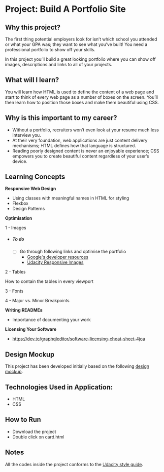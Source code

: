 # Project: Build A Portfolio Site



## Why this project?
The first thing potential employers look for isn’t which school you attended or what your GPA was; they want to see what you’ve built! You need a professional portfolio to show off your skills.

In this project you’ll build a great looking portfolio where you can show off images, descriptions and links to all of your projects.

## What will I learn?
You will learn how HTML is used to define the content of a web page and start to think of every web page as a number of boxes on the screen. You’ll then learn how to position those boxes and make them beautiful using CSS.

## Why is this important to my career?
* Without a portfolio, recruiters won’t even look at your resume much less interview you.
* At their very foundation, web applications are just content delivery mechanisms; HTML defines how that language is structured.
* Reading poorly designed content is never an enjoyable experience; CSS empowers you to create beautiful content regardless of your user’s device.

## Learning Concepts
**Responsive Web Design**
- Using classes with meaningful names in HTML for styling
- Flexbox
- Design Patterns

**Optimisation**

1 - Images

* ##### To do

    * [ ] Go through following links and optimise the portfolio
        * [Google's developer resources](https://developers.google.com/web/fundamentals/design-and-ux/responsive/images)
        * [Udacity Responsive Images](https://www.udacity.com/course/responsive-images--ud882)

2 - Tables

How to contain the tables in every viewport

3 - Fonts

4 - Major vs. Minor Breakpoints


**Writing READMEs**
- Importance of documenting your work

**Licensing Your Software**
- https://dev.to/graphqleditor/software-licensing-cheat-sheet-4joa

## Design Mockup
This project has been developed initially based on the following [design mockup](https://storage.googleapis.com/supplemental_media/udacityu/2655898586/design-mockup-portfolio.pdf).


## Technologies Used in Application:
- HTML
- CSS

## How to Run
- Download the project
- Double click on card.html

## Notes
All the codes inside the project conforms to the [Udacity style guide](http://udacity.github.io/frontend-nanodegree-styleguide/).